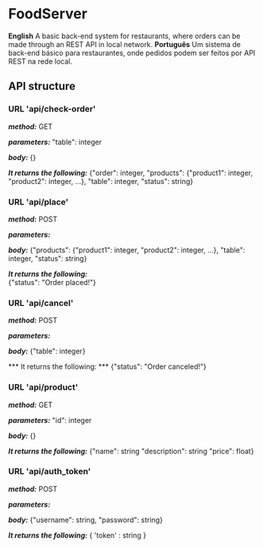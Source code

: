  # FoodServer
 **English** A basic back-end system for restaurants, where orders can be made through an REST API in local network.
 **Português** Um sistema de back-end básico para restaurantes, onde pedidos podem ser feitos por API REST na rede local.
 
 ## API structure
 
 ### URL 'api/check-order'
 ***method:***
 GET
 
 ***parameters:***
 "table": integer
 
 ***body:*** 
 {}
 
 ***It returns the following:***
{"order": integer,
 "products": {"product1": integer, "product2": integer, ...},
 "table": integer,
 "status": string}
 

### URL 'api/place'
***method:***
POST

***parameters:***


***body:***
{"products": {"product1": integer, "product2": integer, ...},
 "table": integer,
 "status": string} 
 
 ***It returns the following:***  
 {"status": "Order placed!"}
 
 ### URL 'api/cancel'
 ***method:***
POST

 ***parameters:***
 
 
 ***body:*** 
 {"table": integer}
 
 *** It returns the following: ***
 {"status": "Order canceled!"}
 
 
### URL 'api/product'
***method:***
GET

***parameters:***
 "id": integer

***body:*** 
{} 
 
***It returns the following:***
{"name": string
 "description": string
 "price": float}
 
 
 ### URL 'api/auth_token'
 ***method:***
 POST
 
 ***parameters:***
 
 
 ***body:*** 
{"username": string, 
"password": string} 

***It returns the following:***
{ 'token' : string }
